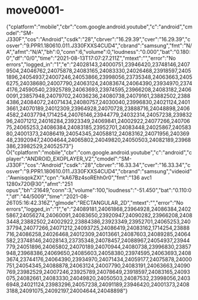 # move0001-
{"cplatform":"mobile","cbr":"com.google.android.youtube","c":"android","cmodel":"SM-J330F","cos":"Android","csdk":"28","cbrver":"16.29.39","cver":"16.29.39","cosver":"9.PPR1.180610.011.J330FXXS4CUD4","cbrand":"samsung","fmt":"N\/A","afmt":"N\/A","bh":0,"conn":6,"volume":0,"loudness":"0.000","bat":"0.180:0","df":"0\/0","time":"2021-08-13T17:07:27.211Z","mtext":"","error":"No errors","logged_in":"1","e":"24028143,24000751,23946420,23748146,24079504,24046762,24075878,24083165,24083330,24026468,23918597,24051896,24054937,24007246,24053866,23998056,23735348,24063663,24056275,24038680,24007790,24063124,24083674,24064390,23934970,23744176,24590540,23925789,24063693,23974595,23966208,24083182,24060091,23857948,24079702,24036236,24080738,24079161,23882502,23884386,24084072,24071434,24080757,24030040,23996830,24021124,24013661,24070189,24012309,23964928,24070728,23888716,24048898,24064582,24037794,1714254,24076146,23944779,24032314,24057238,23983296,24071212,24016284,23923349,24069841,24002922,24077266,24070675,24065253,24086384,24083185,23952701,24083448,24025867,24058380,24001373,24086419,24054345,24058812,24083162,24071956,24036948,23920947,24004644,24065802,24049820,24050503,24082189,23968386,23982529,24052573"}
Ò{"cplatform":"mobile","cbr":"com.google.android.youtube","c":"android","cplayer":"ANDROID_EXOPLAYER_V2","cmodel":"SM-J330F","cos":"Android","csdk":"28","cbrver":"16.33.34","cver":"16.33.34","cosver":"9.PPR1.180610.011.J330FXXS4CUD4","cbrand":"samsung","videoid":"AwnisqokZXI","cpn":"kA67Bz4soREhh0r0","fmt":"136 avc1 1280x720@30","afmt":"251 opus","bh":21649,"conn":3,"volume":100,"loudness":"-51.450","bat":"0.110:0","df":"44\/5009","time":"2021-08-26T05:16:42.316Z","glmode":"RECTANGULAR_2D","mtext":"","error":"No errors","logged_in":"1","e":"24089181,24061868,23964928,24086384,24025867,24056274,24060091,24083650,23920947,24090282,23966208,24083448,23882502,24002922,23884386,23923349,23952701,24065253,24037794,24077266,24071212,24093725,24086419,24083162,1714254,23888716,24086258,24026468,24012309,24013661,24087603,24089285,24064582,23748146,24028143,23735348,24078457,24088967,24054937,23944779,24051896,24065802,24070189,24070944,24080738,23996830,23857948,23968386,24069650,24085603,24058380,23974595,24063693,24083674,23744176,24064390,23934970,24071434,24059177,24075878,24000751,24054345,24088878,24063124,24007790,24083191,24063663,24090769,23982529,24007246,23925789,24078649,23918597,24083165,24093075,24082661,24083330,24049820,24050503,24087532,23998056,24036948,24021124,23983296,24057238,24091189,23946420,24001373,24083188,24091075,24092197,24004644,24048898"}
